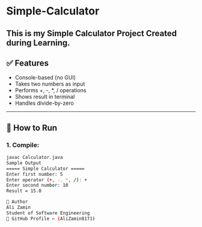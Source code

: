 # Simple-Calculator
This is my Simple Calculator Project Created during Learning.
---

## ✅ Features

- Console-based (no GUI)
- Takes two numbers as input
- Performs +, -, *, / operations
- Shows result in terminal
- Handles divide-by-zero

---

## 🚀 How to Run

### 1. Compile:
```bash
javac Calculator.java
Sample Output
===== Simple Calculator =====
Enter first number: 5
Enter operator (+, -, *, /): +
Enter second number: 10
Result = 15.0

👤 Author
Ali Zamin
Student of Software Engineering
🔗 GitHub Profile ← (AliZamin8171)


